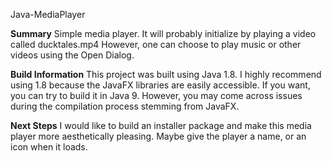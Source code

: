 Java-MediaPlayer

**Summary**
Simple media player. It will probably initialize by playing a video called ducktales.mp4
However, one can choose to play music or other videos using the Open Dialog.

**Build Information**
This project was built using Java 1.8. I highly recommend using 1.8 because the JavaFX libraries are easily accessible.
If you want, you can try to build it in Java 9. However, you may come across issues during the compilation process stemming from JavaFX.

**Next Steps**
I would like to build an installer package and make this media player more aesthetically pleasing.
Maybe give the player a name, or an icon when it loads. 
